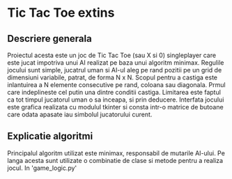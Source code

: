 # Tic Tac Toe extins
## Descriere generala
Proiectul acesta este un joc de Tic Tac Toe (sau X si 0) singleplayer care este jucat impotriva unui AI realizat pe baza unui algoritm minimax. Regulile jocului sunt simple, jucatrul uman si AI-ul aleg pe rand pozitii pe un grid de dimensiuni variabile, patrat, de forma N x N. Scopul pentru a castiga este inlantuirea a N elemente consecutive pe rand, coloana sau diagonala. Prmul care indeplineste cel putin una dintre conditii castiga. Limitarea este faptul ca tot timpul jucatorul uman o sa inceapa, si prin deducere. Interfata jocului este grafica realizata cu modulul tkinter si consta intr-o matrice de butoane care odata apasate iau simbolul jucatorului curent. 
## Explicatie algoritmi
Principalul algoritm utilizat este minimax, responsabil de mutarile AI-ului. Pe langa acesta sunt utilizate o combinatie de clase si metode pentru a realiza jocul. In 'game_logic.py'